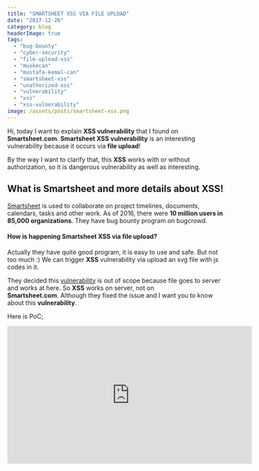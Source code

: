 ```yaml
---
title: "SMARTSHEET XSS VIA FILE UPLOAD"
date: "2017-12-26"
category: blog
headerImage: true
tags: 
  - "bug-bounty"
  - "cyber-security"
  - "file-upload-xss"
  - "muskecan"
  - "mustafa-kemal-can"
  - "smartsheet-xss"
  - "unathorized-xss"
  - "vulnerability"
  - "xss"
  - "xss-vulnerability"
image: /assets/posts/smartsheet-xss.png
---
```


Hi, today I want to explain **XSS vulnerability** that I found on **Smartsheet.com**. **Smartsheet XSS vulnerability** is an interesting vulnerability because it occurs via **file upload**!

By the way I want to clarify that, this **XSS** works with or without authorization, so it is dangerous vulnerability as well as interesting.

## What is Smartsheet and more details about XSS!

[Smartsheet](https://www.smartsheet.com) is used to collaborate on project timelines, documents, calendars, tasks and other work. As of 2016, there were **10 million users in 85,000 organizations**. They have bug bounty program on bugcrowd. 

#### **How is happening Smartsheet XSS via file upload?**

Actually they have quite good program, it is easy to use and safe. But not too much :) We can trigger **XSS** vulnerability via upload an svg file with js codes in it.

They decided this [vulnerability](https://muskecan.github.io/bypass-two-factor-authentication-on-login-gov/) is out of scope because file goes to server and works at here. So **XSS** works on server, not on **Smartsheet.com**. Although they fixed the issue and I want you to know about this **vulnerability**.

Here is PoC;

<iframe width="560" height="315" src="https://www.youtube.com/embed/yQa32QNy9rY" title="YouTube video player" frameborder="0" allow="accelerometer; autoplay; clipboard-write; encrypted-media; gyroscope; picture-in-picture" allowfullscreen></iframe>
